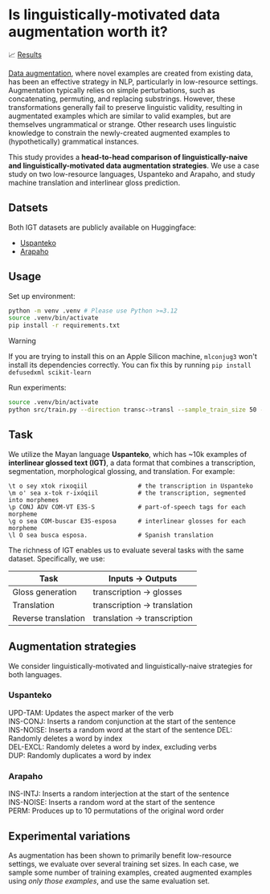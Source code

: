 # Is linguistically-motivated data augmentation worth it?

📈 [Results](https://wandb.ai/augmorph?shareProfileType=copy)

[Data augmentation](https://arxiv.org/abs/2105.03075), where novel examples are created from existing data, has been an effective strategy in NLP, particularly in low-resource settings. Augmentation typically relies on simple perturbations, such as concatenating, permuting, and replacing substrings. However, these transformations generally fail to preserve linguistic validity, resulting in augmentated examples which are similar to valid examples, but are themselves ungrammatical or strange. Other research uses linguistic knowledge to constrain the newly-created augmented examples to (hypothetically) grammatical instances. 

This study provides a **head-to-head comparison of linguistically-naive and linguistically-motivated data augmentation strategies**. We use a case study on two low-resource languages, Uspanteko and Arapaho, and study machine translation and interlinear gloss prediction. 

## Datsets 

Both IGT datasets are publicly available on Huggingface:
- [Uspanteko](https://huggingface.co/datasets/lecslab/usp-igt)
- [Arapaho](https://huggingface.co/datasets/lecslab/arp-igt)

## Usage

Set up environment:

```bash
python -m venv .venv # Please use Python >=3.12
source .venv/bin/activate
pip install -r requirements.txt
```

> [!WARNING]
> If you are trying to install this on an Apple Silicon machine, `mlconjug3` won't install its dependencies correctly.
> You can fix this by running `pip install defusedxml scikit-learn `

Run experiments:

```bash
source .venv/bin/activate
python src/train.py --direction transc->transl --sample_train_size 50 --seed 0
```

## Task

We utilize the Mayan language **Uspanteko**, which has ~10k examples of **interlinear glossed text (IGT)**, a data format that combines a transcription, segmentation, morphological glossing, and translation. For example:

```
\t o sey xtok rixoqiil              # the transcription in Uspanteko
\m o' sea x-tok r-ixóqiil           # the transcription, segmented into morphemes
\p CONJ ADV COM-VT E3S-S            # part-of-speech tags for each morpheme
\g o sea COM-buscar E3S-esposa      # interlinear glosses for each morpheme
\l O sea busca esposa.              # Spanish translation
```

The richness of IGT enables us to evaluate several tasks with the same dataset. Specifically, we use:

| Task                | Inputs -> Outputs            |
| ------------------- | ---------------------------- |
| Gloss generation    | transcription -> glosses     |
| Translation         | transcription -> translation |
| Reverse translation | translation -> transcription |

## Augmentation strategies

We consider linguistically-motivated and linguistically-naive strategies for both languages. 

### Uspanteko
UPD-TAM: Updates the aspect marker of the verb \
INS-CONJ: Inserts a random conjunction at the start of the sentence  
INS-NOISE: Inserts a random word at the start of the sentence 
DEL: Randomly deletes a word by index \
DEL-EXCL: Randomly deletes a word by index, excluding verbs \
DUP: Randomly duplicates a word by index

### Arapaho

INS-INTJ: Inserts a random interjection at the start of the sentence \
INS-NOISE: Inserts a random word at the start of the sentence \
PERM: Produces up to 10 permutations of the original word order

## Experimental variations

As augmentation has been shown to primarily benefit low-resource settings, we evaluate over several training set sizes. In each case, we sample some number of training examples, created augmented examples using _only those examples_, and use the same evaluation set.
